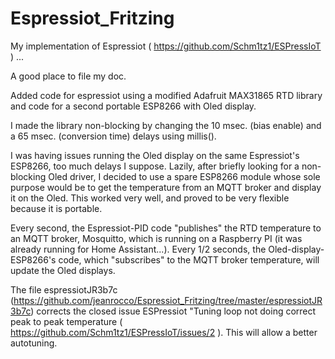 # Espressiot_Fritzing

My implementation of Espressiot ( https://github.com/Schm1tz1/ESPressIoT ) ...

A good place to file my doc.

Added code for espressiot using a modified Adafruit MAX31865 RTD library and code for a second portable ESP8266 with Oled display.

I made the library non-blocking by changing the 10 msec. (bias enable) and a 65 msec. (conversion time) delays using millis().

I was having issues running the Oled display on the same Espressiot's ESP8266, too much delays I suppose. Lazily, after briefly looking for a non-blocking Oled driver, I decided to use a spare ESP8266 module whose sole purpose would be to get the temperature from an MQTT broker and display it on the Oled. This worked very well, and proved to be very flexible because it is portable.

Every second, the Espressiot-PID code "publishes" the RTD temperature to an MQTT broker, Mosquitto, which is running on a Raspberry PI (it was already running for Home Assistant...). Every 1/2 seconds, the Oled-display-ESP8266's code, which "subscribes" to the MQTT broker temperature, will update the Oled displays.

The file espressiotJR3b7c (https://github.com/jeanrocco/Espressiot_Fritzing/tree/master/espressiotJR3b7c) corrects the closed issue ESPressiot "Tuning loop not doing correct peak to peak temperature  ( https://github.com/Schm1tz1/ESPressIoT/issues/2 ). This will allow a better autotuning.




